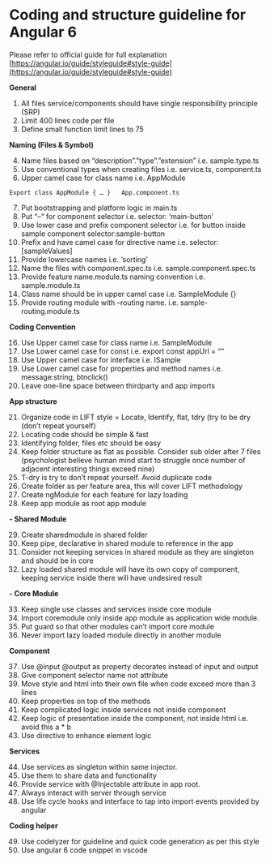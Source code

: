 # Coding and structure guideline for Angular 6

Please refer to official guide for full explanation [https://angular.io/guide/styleguide#style-guide](https://angular.io/guide/styleguide#style-guide) 

**General**
1.	All files service/components should have single responsibility principle (SRP)
2.	Limit 400 lines code per file 
3.	Define small function limit lines to 75

**Naming (Files & Symbol)**

4.	Name files based on “description”.”type”.”extension” i.e. sample.type.ts
5.	Use conventional types when creating files i.e. service.ts, component.ts
6.	Upper camel case for class name i.e. AppModule

`Export class AppModule { … }	App.component.ts`

7.	Put bootstrapping and platform logic in main.ts
8.	Put “–“ for component selector i.e. selector: ‘main-button’
9.	Use lower case and prefix component selector i.e. for button inside sample component  selector:sample-button
10.	Prefix and have camel case for directive name i.e. selector:[sampleValues]
11.	Provide lowercase names i.e. ‘sorting’
12.	Name the files with component.spec.ts i.e. sample.component.spec.ts
13.	Provide feature name.module.ts naming convention i.e. sample.module.ts
14.	Class name should be in upper camel case i.e. SampleModule {}
15.	Provide routing module with –routing name. i.e. sample-routing.module.ts

**Coding Convention**

16.	Use Upper camel case for class name i.e. SampleModule
17.	Use Lower camel case for const i.e. export const appUrl = “”
18.	Use Upper camel case for interface i.e. ISample
19.	Use Lower camel case for properties and method names i.e. message:string, btnclick()
20.	Leave one-line space between thirdparty and app imports

**App structure**

21.	Organize code in LIFT style = Locate, Identify, flat, tdry (try to be dry (don’t repeat yourself)
22.	Locating code should be simple & fast
23.	Identifying folder, files etc should be easy
24.	Keep folder structure as flat as possible. Consider sub older after 7 files (psychologist believe human mind start to struggle once number of adjacent interesting things exceed nine)
25.	T-dry is try to don’t repeat yourself. Avoid duplicate code
26.	Create folder as per feature area, this will cover LIFT methodology
27.	Create ngModule for each feature for lazy loading
28.	Keep app module as root app module

**-	Shared Module**

29.	Create sharedmodule in shared folder
30.	Keep pipe, declarative in shared module to reference in the app
31.	Consider not keeping services in shared module as they are singleton and should be in core
32.	Lazy loaded shared module will have its own copy of component, keeping service inside there will have undesired result

**-	Core Module**


33.	Keep single use classes and services inside core module
34.	Import coremodule only inside app module as application wide module.
35.	Put guard so that other modules can’t import core module
36.	Never import lazy loaded module directly in another module

**Component**

37.	Use @input @output as property decorates instead of input and output
38.	Give component selector name not attribute
39.	Move style and html into their own file when code exceed more than 3 lines
40.	Keep properties on top of the methods
41.	Keep complicated logic inside services not inside component
42.	Keep logic of presentation inside the component, not inside html i.e. avoid this <html> a * b </html>
43.	Use directive to enhance element logic

**Services**

44.	Use services as singleton within same injector. 
45.	Use them to share data and functionality
46.	Provide service with @Injectable attribute in app root.
47.	Always interact with server through service
48.	Use life cycle hooks and interface to tap into import events provided by angular

**Coding helper**

49.	Use codelyzer for guideline and quick code generation as per this style
50.	Use angular 6 code snippet in vscode


